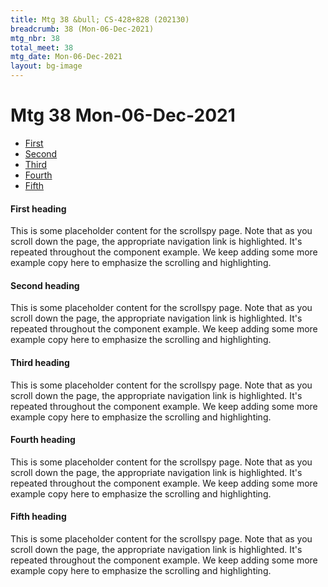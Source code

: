 ```yaml
---
title: Mtg 38 &bull; CS-428+828 (202130)
breadcrumb: 38 (Mon-06-Dec-2021)
mtg_nbr: 38
total_meet: 38
mtg_date: Mon-06-Dec-2021
layout: bg-image
---
```


<h1>Mtg 38 Mon-06-Dec-2021</h1>
<div class="card">
  <div class="card card-header lightcthru">
  <ul class="nav nav-pills" id="navbar-example2">
    <li class="nav-item">
      <a class="nav-link" href="#scrollspyHeading1">First</a>
    </li>
    <li class="nav-item">
      <a class="nav-link" href="#scrollspyHeading2">Second</a>
    </li>
    <li class="nav-item">
      <a class="nav-link" href="#scrollspyHeading3">Third</a>
    </li>
    <li class="nav-item">
      <a class="nav-link" href="#scrollspyHeading4">Fourth</a>
    </li>
    <li class="nav-item">
      <a class="nav-link" href="#scrollspyHeading5">Fifth</a>
    </li>
  </ul>
</div>
<!-- class scrollspy-example -->
<div class="card card-body cbss" data-bs-spy="scroll" data-bs-target="#navbar-example2" data-bs-offset="0" tabindex="0">
  <h4 id="scrollspyHeading1">First heading</h4>

  <p>
    This is some placeholder content for the scrollspy page. Note that as you scroll down the page, the appropriate navigation link is highlighted. It's repeated throughout the component example. We keep adding some more example copy here to emphasize the scrolling and highlighting.
  </p>

  <h4 id="scrollspyHeading2">Second heading</h4>

  <p>
    This is some placeholder content for the scrollspy page. Note that as you scroll down the page, the appropriate navigation link is highlighted. It's repeated throughout the component example. We keep adding some more example copy here to emphasize the scrolling and highlighting.
  </p>

  <h4 id="scrollspyHeading3">Third heading</h4>

  <p>
    This is some placeholder content for the scrollspy page. Note that as you scroll down the page, the appropriate navigation link is highlighted. It's repeated throughout the component example. We keep adding some more example copy here to emphasize the scrolling and highlighting.
  </p>

  <h4 id="scrollspyHeading4">Fourth heading</h4>

  <p>
    This is some placeholder content for the scrollspy page. Note that as you scroll down the page, the appropriate navigation link is highlighted. It's repeated throughout the component example. We keep adding some more example copy here to emphasize the scrolling and highlighting.
  </p>

  <h4 id="scrollspyHeading5">Fifth heading</h4>

  <p>
    This is some placeholder content for the scrollspy page. Note that as you scroll down the page, the appropriate navigation link is highlighted. It's repeated throughout the component example. We keep adding some more example copy here to emphasize the scrolling and highlighting.
  </p>
</div>
